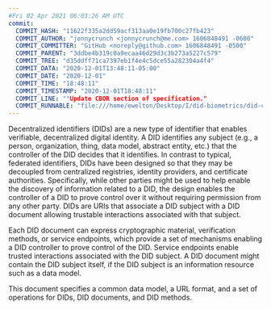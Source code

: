 ```yaml
---
#Fri 02 Apr 2021 06:03:26 AM UTC
commit:
  COMMIT_HASH: "11622f335a2dd59acf313aa0e19fb700c27fb423"
  COMMIT_AUTHOR: "jonnycrunch <jonnycrunch@me.com> 1606848491 -0600"
  COMMIT_COMMITTER: "GitHub <noreply@github.com> 1606848491 -0500"
  COMMIT_PARENT: "3ddbe4b319c0a9ecaa46d29d3c3b273a5227c579"
  COMMIT_TREE: "d35ddff71ca7397eb1f4e4c5dce55a282304a4f4"
  COMMIT_DATA: "2020-12-01T13:48:11-05:00"
  COMMIT_DATE: "2020-12-01"
  COMMIT_TIME: "18:48:11"
  COMMIT_TIMESTAMP: "2020-12-01T18:48:11"
  COMMIT_LINE: ""Update CBOR section of specification."
  COMMIT_RUNNABLE: "file:///home/ewelton/Desktop/I/did-biometrics/did-core-dataset/analysis/gitinfo/11622f335a2dd59acf313aa0e19fb700c27fb423/snapshot/index.html"
---
```


<section id="abstract">
<p>
<a>Decentralized identifiers</a> (DIDs) are a new type of identifier that
enables verifiable, decentralized digital identity. A <a>DID</a> identifies any
subject (e.g., a person, organization, thing, data model, abstract entity, etc.)
that the controller of the <a>DID</a> decides that it identifies. In contrast to
typical, federated identifiers, DIDs have been designed so that they may be
decoupled from centralized registries, identity providers, and certificate
authorities. Specifically, while other parties might be used to help enable the
discovery of information related to a <a>DID</a>, the design enables the
controller of a <a>DID</a> to prove control over it without requiring permission
from any other party. <a>DID</a>s are URIs that associate a <a>DID subject</a>
with a <a>DID document</a> allowing trustable interactions associated with that
subject.
    </p>
<p>
Each <a>DID document</a> can express cryptographic material, verification
methods, or <a>service endpoints</a>, which provide a set of mechanisms enabling
a <a>DID controller</a> to prove control of the <a>DID</a>. <a>Service
endpoints</a> enable trusted interactions associated with the <a>DID
subject</a>. A <a>DID document</a> might contain the <a>DID subject</a> itself,
if the <a>DID subject</a> is an information resource such as a data model.
    </p>
<p>
This document specifies a common data model, a URL format, and a set of
operations for <a>DIDs</a>, <a>DID documents</a>, and <a>DID methods</a>.
    </p>
</section>
